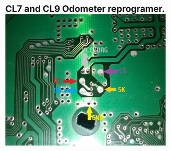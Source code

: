 <h1>CL7 and CL9 Odometer reprogramer.<br /><img src="https://raw.githubusercontent.com/bmgjet/Honda-CL7-CL9-Odometer-Program/master/eeprom_test_points.jpg" alt="" /></h1>
